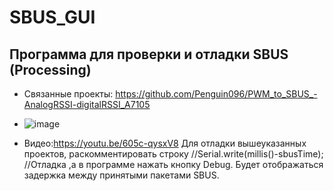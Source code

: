 # SBUS_GUI
## Программа для проверки и отладки SBUS (Processing)
* Связанные проекты: https://github.com/Penguin096/PWM_to_SBUS_-AnalogRSSI-digitalRSSI_A7105

* ![image](https://user-images.githubusercontent.com/65414023/115803704-1d0d0780-a3ea-11eb-9030-4e3dfaae206b.png)

* Видео:https://youtu.be/605c-qysxV8
Для отладки вышеуказанных проектов, раскомментировать строку
//Serial.write(millis()-sbusTime);  //Отладка
,а в программе нажать кнопку Debug. Будет отображаться задержка между принятыми пакетами SBUS.
